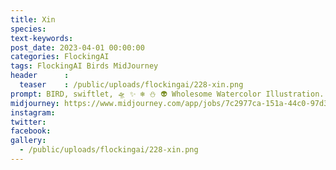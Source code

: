 ```yaml
---
title: Xin
species: 
text-keywords: 
post_date: 2023-04-01 00:00:00
categories: FlockingAI
tags: FlockingAI Birds MidJourney 
header      :
  teaser    : /public/uploads/flockingai/228-xin.png
prompt: BIRD, swiftlet, 🛸 ✨ ❄️ ⛄ 👽 Wholesome Watercolor Illustration. Artwork by Igor Burlakov and Xavier Collette
midjourney: https://www.midjourney.com/app/jobs/7c2977ca-151a-44c0-97d3-a9e7eb9c2ba1
instagram: 
twitter: 
facebook: 
gallery: 
  - /public/uploads/flockingai/228-xin.png
---
```


